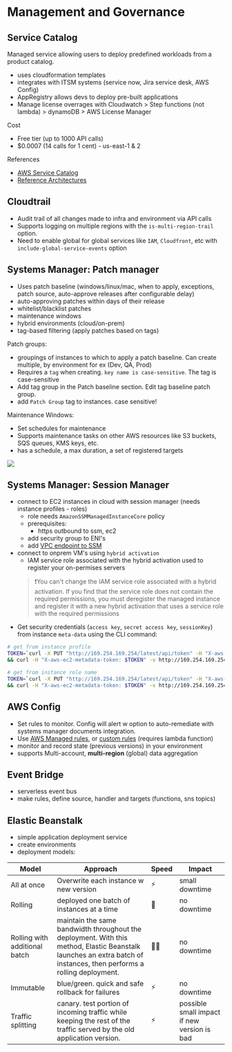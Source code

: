 # Management and Governance

## Service Catalog
Managed service allowing users to deploy predefined workloads from a product catalog. 

- uses cloudformation templates
- integrates with ITSM systems (service now, Jira service desk, AWS Config)
- AppRegistry allows devs to deploy pre-built applications
- Manage license overrages with Cloudwatch > Step functions (not lambda) > dynamoDB > AWS License Manager

Cost
- Free tier (up to 1000 API calls)
- $0.0007 (14 calls for 1 cent) - us-east-1 & 2


References
- [AWS Service Catalog](https://aws.amazon.com/servicecatalog/?aws-service-catalog.sort-by=item.additionalFields.createdDate&aws-service-catalog.sort-order=desc)
- [Reference Architectures](https://github.com/aws-samples/aws-service-catalog-reference-architectures)

## Cloudtrail
- Audit trail of all changes made to infra and environment via API calls
- Supports logging on multiple regions with the `is-multi-region-trail` option. 
- Need to enable global for global services like `IAM`, `Cloudfront`, etc with `include-global-service-events` option

## Systems Manager: Patch manager

- Uses patch baseline (windows/linux/mac, when to apply, exceptions, patch source, auto-approve releases after configurable delay)
- auto-approving patches within days of their release
- whitelist/blacklist patches
- maintenance windows
- hybrid environments (cloud/on-prem)
- tag-based filtering (apply patches based on tags)

Patch groups: 
- groupings of instances to which to apply a patch baseline. Can create multiple, by environment for ex (Dev, QA, Prod)
- Requires a `tag` when creating. `key name is case-sensitive`. The tag is case-sensitive
- Add tag group in the Patch baseline section. Edit tag baseline patch group. 
- add `Patch Group` tag to instances. case sensitive! 

Maintenance Windows: 
- Set schedules for maintenance
- Supports maintenance tasks on other AWS resources like S3 buckets, SQS queues, KMS keys, etc. 
- has a schedule, a max duration, a set of registered targets


![](https://media.tutorialsdojo.com/sap_ssm_patch_group.png)

## Systems Manager: Session Manager
- connect to EC2 instances in cloud with session manager (needs instance profiles - roles)
    - role needs `AmazonSSMManagedInstanceCore` policy
    - prerequisites: 
        - https outbound to ssm, ec2
    - add security group to ENI's
    - add [VPC endpoint to SSM](https://aws.amazon.com/premiumsupport/knowledge-center/ec2-systems-manager-vpc-endpoints/)
- connect to onprem VM's using `hybrid activation`
    - IAM service role associated with the hybrid activation used to register your on-permises servers
    > ❗You can't change the IAM service role associated with a hybrid activation. If you find that the service role does not contain the required permissions, you must deregister the managed instance and register it with a new hybrid activation that uses a service role with the required permissions
- Get security credentials (`access key`, `secret access key`, `sessionKey`) from instance `meta-data` using the CLI command: 
```sh
# get from instance profile
TOKEN=`curl -X PUT "http://169.254.169.254/latest/api/token" -H "X-aws-ec2-metadata-token-ttl-seconds: 21600"` \
&& curl -H "X-aws-ec2-metadata-token: $TOKEN" -v http://169.254.169.254/latest/meta-data/iam/security-credentials/

# get from instance role name
TOKEN=`curl -X PUT "http://169.254.169.254/latest/api/token" -H "X-aws-ec2-metadata-token-ttl-seconds: 21600"` \
&& curl -H "X-aws-ec2-metadata-token: $TOKEN" -v http://169.254.169.254/latest/meta-data/iam/security-credentials/<instance-role-name>
```


## AWS Config
- Set rules to monitor. Config will alert w option to auto-remediate with systems manager documents integration. 
- Use [AWS Managed rules](https://docs.aws.amazon.com/config/latest/developerguide/managed-rules-by-aws-config.html), or [custom rules](https://docs.aws.amazon.com/config/latest/developerguide/evaluate-config_develop-rules.html) (requires lambda function)
- monitor and record state (previous versions) in your environment
- supports Multi-account, **multi-region** (global) data aggregation


## Event Bridge
- serverless event bus
- make rules, define source, handler and targets (functions, sns topics)

## Elastic Beanstalk
- simple application deployment service
- create environments
- deployment models:

|Model | Approach | Speed | Impact
|---|---|---|---|
All at once | Overwrite each instance w new version | ⚡ | small downtime
Rolling | deployed one batch of instances at a time | 🐢 | no downtime
Rolling with additional batch | maintain the same bandwidth throughout the deployment. With this method, Elastic Beanstalk launches an extra batch of instances, then performs a rolling deployment. | 🐢🐢 | no downtime
Immutable | blue/green. quick and safe rollback for failures | ⚡| no downtime
Traffic splitting| canary. test portion of incoming traffic while keeping the rest of the traffic served by the old application version. | ⚡| possible small impact if new version is bad